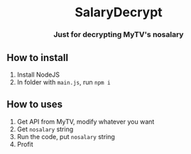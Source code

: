 <h1 align="center">
SalaryDecrypt
</h1>

<h3 align="center">
Just for decrypting MyTV's nosalary
</h3>

## How to install
1. Install NodeJS
2. In folder with `main.js`, run `npm i`

## How to uses
1. Get API from MyTV, modify whatever you want
2. Get `nosalary` string
3. Run the code, put `nosalary` string
4. Profit